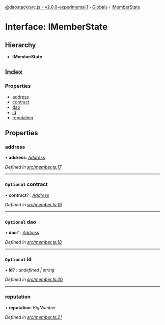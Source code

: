 [@daostack/arc.js - v2.0.0-experimental.1](../README.md) › [Globals](../globals.md) › [IMemberState](imemberstate.md)

# Interface: IMemberState

## Hierarchy

* **IMemberState**

## Index

### Properties

* [address](imemberstate.md#address)
* [contract](imemberstate.md#optional-contract)
* [dao](imemberstate.md#optional-dao)
* [id](imemberstate.md#optional-id)
* [reputation](imemberstate.md#reputation)

## Properties

###  address

• **address**: *[Address](../globals.md#address)*

*Defined in [src/member.ts:17](https://github.com/daostack/arc.js/blob/6c661ff/src/member.ts#L17)*

___

### `Optional` contract

• **contract**? : *[Address](../globals.md#address)*

*Defined in [src/member.ts:19](https://github.com/daostack/arc.js/blob/6c661ff/src/member.ts#L19)*

___

### `Optional` dao

• **dao**? : *[Address](../globals.md#address)*

*Defined in [src/member.ts:18](https://github.com/daostack/arc.js/blob/6c661ff/src/member.ts#L18)*

___

### `Optional` id

• **id**? : *undefined | string*

*Defined in [src/member.ts:20](https://github.com/daostack/arc.js/blob/6c661ff/src/member.ts#L20)*

___

###  reputation

• **reputation**: *BigNumber*

*Defined in [src/member.ts:21](https://github.com/daostack/arc.js/blob/6c661ff/src/member.ts#L21)*
